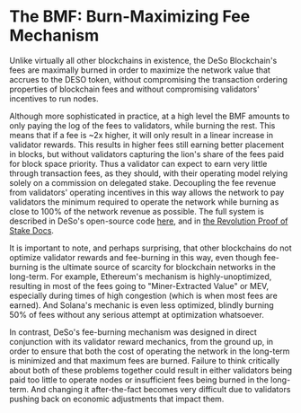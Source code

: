 # The BMF: Burn-Maximizing Fee Mechanism

Unlike virtually all other blockchains in existence, the DeSo Blockchain's fees are maximally burned in order to maximize the network value that accrues to the DESO token, without compromising the transaction ordering properties of blockchain fees and without compromising validators' incentives to run nodes.

Although more sophisticated in practice, at a high level the BMF amounts to only paying the log of the fees to validators, while burning the rest. This means that if a fee is \~2x higher, it will only result in a linear increase in validator rewards. This results in higher fees still earning better placement in blocks, but without validators capturing the lion's share of the fees paid for block space priority. Thus a validator can expect to earn very little through transaction fees, as they should, with their operating model relying solely on a commission on delegated stake. Decoupling the fee revenue from validators' operating incentives in this way allows the network to pay validators the minimum required to operate the network while burning as close to 100% of the network revenue as possible. The full system is described in DeSo's open-source code [here](https://github.com/deso-protocol/core/blob/12fb9c8a3301469f1498e41b656fff624e32d083/lib/block_view.go#L4285), and in [the Revolution Proof of Stake Docs](https://revolution.deso.com).

It is important to note, and perhaps surprising, that other blockchains do not optimize validator rewards and fee-burning in this way, even though fee-burning is the ultimate source of scarcity for blockchain networks in the long-term. For example, Ethereum's mechanism is highly-unoptimized, resulting in most of the fees going to "Miner-Extracted Value" or MEV, especially during times of high congestion (which is when most fees are earned). And Solana's mechanic is even less optimized, blindly burning 50% of fees without any serious attempt at optimization whatsoever.

In contrast, DeSo's fee-burning mechanism was designed in direct conjunction with its validator reward mechanics, from the ground up, in order to ensure that both the cost of operating the network in the long-term is minimized and that maximum fees are burned. Failure to think critically about both of these problems together could result in either validators being paid too little to operate nodes or insufficient fees being burned in the long-term. And changing it after-the-fact becomes very difficult due to validators pushing back on economic adjustments that impact them.
